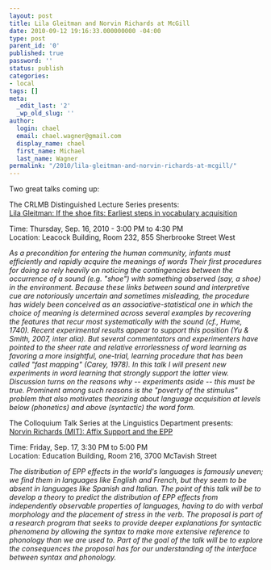 ```yaml
---
layout: post
title: Lila Gleitman and Norvin Richards at McGill
date: 2010-09-12 19:16:33.000000000 -04:00
type: post
parent_id: '0'
published: true
password: ''
status: publish
categories:
- local
tags: []
meta:
  _edit_last: '2'
  _wp_old_slug: ''
author:
  login: chael
  email: chael.wagner@gmail.com
  display_name: chael
  first_name: Michael
  last_name: Wagner
permalink: "/2010/lila-gleitman-and-norvin-richards-at-mcgill/"
---
```

Two great talks coming up:

The CRLMB Distinguished Lecture Series presents:  
[Lila Gleitman: If the shoe fits: Earliest steps in vocabulary acquisition](http://www.mcgill.ca/channels/events/item/?item_id=166710)

Time: Thursday, Sep. 16, 2010 - 3:00 PM to 4:30 PM  
Location: Leacock Building, Room 232, 855 Sherbrooke Street West

_As a precondition for entering the human community, infants must efficiently and rapidly acquire the meanings of words Their first procedures for doing so rely heavily on noticing the contingencies between the occurrence of a sound (e.g. "shoe") with something observed (say, a shoe) in the environment. Because these links between sound and interpretive cue are notoriously uncertain and sometimes misleading, the procedure has widely been conceived as an associative-statistical one in which the choice of meaning is determined across several examples by recovering the features that recur most systematically with the sound (cf., Hume, 1740). Recent experimental results appear to support this position (Yu & Smith, 2007, inter alia). But several commentators and experimenters have pointed to the sheer rate and relative errorlessness of word learning as favoring a more insightful, one-trial, learning procedure that has been called "fast mapping" (Carey, 1978). In this talk I will present new experiments in word learning that strongly support the latter view. Discussion turns on the reasons why -- experiments aside -- this must be true. Prominent among such reasons is the "poverty of the stimulus" problem that also motivates theorizing about language acquisition at levels below (phonetics) and above (syntactic) the word form._

The Colloquium Talk Series at the Linguistics Department presents:  
[Norvin Richards (MIT): Affix Support and the EPP](http://www.mcgill.ca/channels/events/item/?item_id=164534)

Time: Friday, Sep. 17, 3:30 PM to 5:00 PM  
Location: Education Building, Room 216, 3700 McTavish Street

_The distribution of EPP effects in the world's languages is famously uneven; we find them in languages like English and French, but they seem to be absent in languages like Spanish and Italian. The point of this talk will be to develop a theory to predict the distribution of EPP effects from independently observable properties of languages, having to do with verbal morphology and the placement of stress in the verb. The proposal is part of a research program that seeks to provide deeper explanations for syntactic phenomena by allowing the syntax to make more extensive reference to phonology than we are used to. Part of the goal of the talk will be to explore the consequences the proposal has for our understanding of the interface between syntax and phonology._

